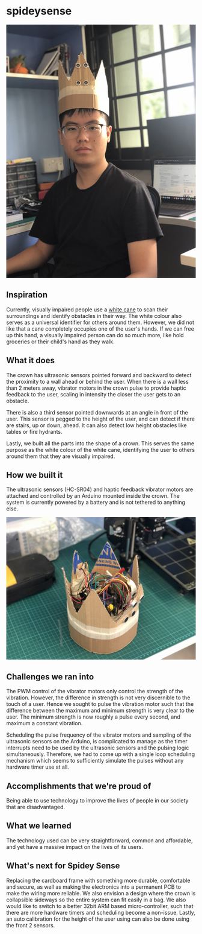 # spideysense
![On the head](images/overview.jpg "On the head")

## Inspiration
Currently, visually impaired people use a [white cane](https://en.wikipedia.org/wiki/White_cane) to scan their surroundings and identify obstacles in their way. The white colour also serves as a universal identifier for others around them. However, we did not like that a cane completely occupies one of the user's hands. If we can free up this hand, a visually impaired person can do so much more, like hold groceries or their child's hand as they walk. 

## What it does
The crown has ultrasonic sensors pointed forward and backward to detect the proximity to a wall ahead or behind the user. When there is a wall less than 2 meters away, vibrator motors in the crown pulse to provide haptic feedback to the user, scaling in intensity the closer the user gets to an obstacle.

There is also a third sensor pointed downwards at an angle in front of the user. This sensor is pegged to the height of the user, and can detect if there are stairs, up or down, ahead. It can also detect low height obstacles like tables or fire hydrants. 

Lastly, we built all the parts into the shape of a crown. This serves the same purpose as the white colour of the white cane, identifying the user to others around them that they are visually impaired.

## How we built it
The ultrasonic sensors (HC-SR04) and haptic feedback vibrator motors are attached and controlled by an Arduino mounted inside the crown. The system is currently powered by a battery and is not tethered to anything else.

![Perspective picture](images/perspective.jpg "Perspective picture")

## Challenges we ran into
The PWM control of the vibrator motors only control the strength of the vibration. However, the difference in strength is not very discernible to the touch of a user. Hence we sought to pulse the vibration motor such that the difference between the maximum and minimum strength is very clear to the user. The minimum strength is now roughly a pulse every second, and maximum a constant vibration. 

Scheduling the pulse frequency of the vibrator motors and sampling of the ultrasonic sensors on the Arduino, is complicated to manage as the timer interrupts need to be used by the ultrasonic sensors and the pulsing logic simultaneously. Therefore, we had to come up with a single loop scheduling mechanism which seems to sufficiently simulate the pulses without any hardware timer use at all.

## Accomplishments that we're proud of
Being able to use technology to improve the lives of people in our society that are disadvantaged. 

## What we learned
The technology used can be very straightforward, common and affordable, and yet have a massive impact on the lives of its users.

## What's next for Spidey Sense
Replacing the cardboard frame with something more durable, comfortable and secure, as well as making the electronics into a permanent PCB to make the wiring more reliable. We also envision a design where the crown is collapsible sideways so the entire system can fit easily in a bag. We also would like to switch to a better 32bit ARM based micro-controller, such that there are more hardware timers and scheduling become a non-issue. Lastly, an auto calibration for the height of the user using can also be done using the front 2 sensors.

